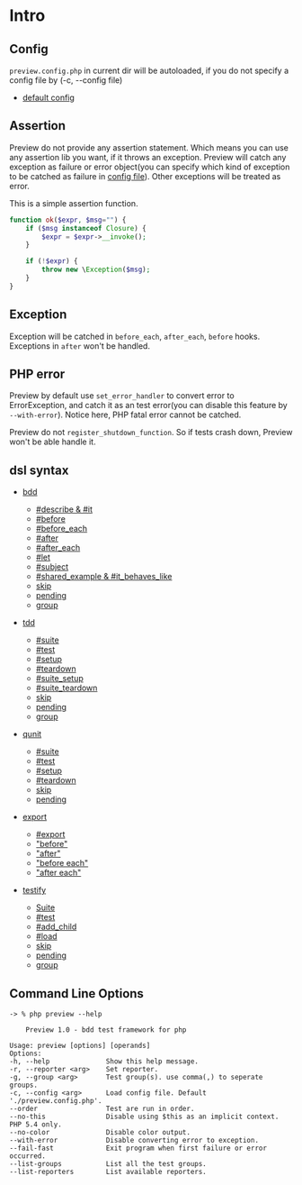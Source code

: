 # Intro

## Config

`preview.config.php` in current dir will be autoloaded, if you do not
specify a config file by (-c, --config file)

- [default config](./preview.config.php)

## Assertion

Preview do not provide any assertion statement. Which means you can use any
assertion lib you want, if it throws an exception.
Preview will catch any exception as failure or error object(you can specify
which kind of exception to be catched as failure in [config file](./preview.config.php)).
Other exceptions will be treated as error.

This is a simple assertion function.
```php
function ok($expr, $msg="") {
    if ($msg instanceof Closure) {
        $expr = $expr->__invoke();
    }

    if (!$expr) {
        throw new \Exception($msg);
    }
}
```

## Exception

Exception will be catched in `before_each`, `after_each`, `before` hooks.
Exceptions in `after` won't be handled.

## PHP error

Preview by default use `set_error_handler` to convert error to ErrorException,
and catch it as an test error(you can disable this feature by `--with-error`).
Notice here, PHP fatal error cannot be catched.

Preview do not `register_shutdown_function`. So if tests crash down,
Preview won't be able handle it.

## dsl syntax

- [bdd](./bdd)
  * [#describe & #it](./bdd/basic_spec.php)
  * [#before](./bdd/before_spec.php)
  * [#before_each](./bdd/before_each_spec.php)
  * [#after](./bdd/after_spec.php)
  * [#after_each](./bdd/after_each_spec.php)
  * [#let](./bdd/let_spec.php)
  * [#subject](./bdd/let_spec.php)
  * [#shared_example & #it_behaves_like](./bdd/shared_example_and_behave_spec.php)
  * [skip](./bdd/skip_spec.php)
  * [pending](./bdd/pending_spec.php)
  * [group](./bdd/group_spec.php)

- [tdd](./tdd)
  * [#suite](./tdd/basic_spec.php)
  * [#test](./tdd/basic_spec.php)
  * [#setup](./tdd/setup_spec.php)
  * [#teardown](./tdd/teardown_spec.php)
  * [#suite_setup](./tdd/suite_setup_spec.php)
  * [#suite_teardown](./tdd/suite_teardown_spec.php)
  * [skip](./tdd/skip_spec.php)
  * [pending](./tdd/pending_spec.php)
  * [group](./tdd/group_spec.php)

- [qunit](./qunit)
  * [#suite](./tdd/basic_spec.php)
  * [#test](./tdd/basic_spec.php)
  * [#setup](./tdd/setup_spec.php)
  * [#teardown](./tdd/teardown_spec.php)
  * [skip](./qunit/skip_spec.php)
  * [pending](./qunit/pending_spec.php)

- [export](./export)
  * [#export](./export/basic_spec.php)
  * ["before"](./export/before_spec.php)
  * ["after"](./export/after_spec.php)
  * ["before each"](./export/before_each_spec.php)
  * ["after each"](./export/after_each_spec.php)

- [testify](./testify)
  * [Suite](./testify/basic_spec.php)
  * [#test](./testify/basic_spec.php)
  * [#add_child](./testify/basic_spec.php)
  * [#load](./testify/basic_spec.php)
  * [skip](./testify/skip_spec.php)
  * [pending](./testify/pending_spec.php)
  * [group](./testify/group_spec.php)


## Command Line Options

```
-> % php preview --help

    Preview 1.0 - bdd test framework for php

Usage: preview [options] [operands]
Options:
-h, --help              Show this help message.
-r, --reporter <arg>    Set reporter.
-g, --group <arg>       Test group(s). use comma(,) to seperate groups.
-c, --config <arg>      Load config file. Default './preview.config.php'.
--order                 Test are run in order.
--no-this               Disable using $this as an implicit context. PHP 5.4 only.
--no-color              Disable color output.
--with-error            Disable converting error to exception.
--fail-fast             Exit program when first failure or error occurred.
--list-groups           List all the test groups.
--list-reporters        List available reporters.
```
